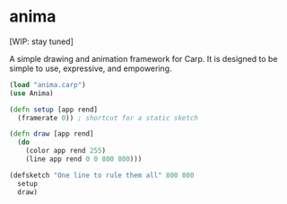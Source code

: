 # anima

[WIP: stay tuned]

A simple drawing and animation framework for Carp. It is designed to be simple
to use, expressive, and empowering.

```clojure
(load "anima.carp")
(use Anima)

(defn setup [app rend]
  (framerate 0)) ; shortcut for a static sketch

(defn draw [app rend]
  (do
    (color app rend 255)
    (line app rend 0 0 800 800)))

(defsketch "One line to rule them all" 800 800
  setup
  draw)
```
